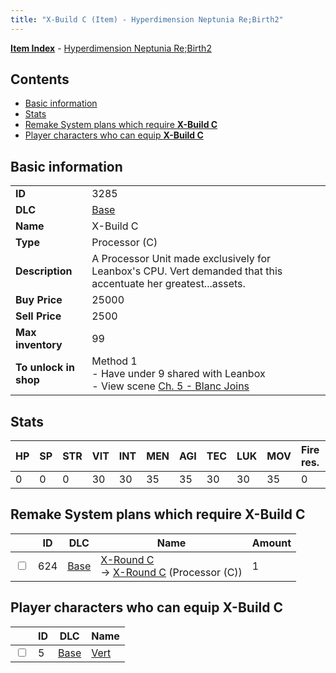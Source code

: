 ```yaml
---
title: "X-Build C (Item) - Hyperdimension Neptunia Re;Birth2"
---
```


[**Item Index**](/neptunia/rb2/item/index.html) - [Hyperdimension Neptunia Re;Birth2](/neptunia/rb2)

## Contents

- [Basic information](#basic-information)
- [Stats](#stats)
- [Remake System plans which require **X-Build C**](#remake-system-plans-which-require-x-build-c)
- [Player characters who can equip **X-Build C**](#player-characters-who-can-equip-x-build-c)

## Basic information

|   |   |
| -- | -- |
| **ID** | 3285 |
| **DLC** | [Base](/neptunia/rb2/dlc/0-base.html) |
| **Name** | X-Build C |
| **Type** | Processor (C) |
| **Description** | A Processor Unit made exclusively for Leanbox's CPU. Vert demanded that this accentuate her greatest...assets. |
| **Buy Price** | 25000 |
| **Sell Price** | 2500 |
| **Max inventory** | 99 |
| **To unlock in shop** | Method 1<br />- Have under 9 shared with Leanbox<br />- View scene [Ch. 5 - Blanc Joins](/neptunia/rb2/scene/0-378-ch-5-blanc-joins.html) |

## Stats

| HP | SP | STR | VIT | INT | MEN | AGI | TEC | LUK | MOV | Fire res. | Ice res. | Wind res. | Lightning res. |
| -- | -- | --- | --- | --- | --- | --- | --- | --- | --- | --------- | -------- | --------- | -------------- |
| 0 | 0 | 0 | 30 | 30 | 35 | 35 | 30 | 30 | 35 | 0 | 0 | 0 | 0 |

## Remake System plans which require **X-Build C**

|    | ID | DLC | Name | Amount |
| -- | -- | --- | ---- | ------ |
| <input type="checkbox" id="rb2-remake-0-624" class="trackbox" /> | 624 | [Base](/neptunia/rb2/dlc/0-base.html) | [X-Round C](/neptunia/rb2/remake/0-624-x-round-c.html)<br />→ [X-Round C](/neptunia/rb2/item/0-3291-x-round-c.html) (Processor (C)) | 1 |

## Player characters who can equip **X-Build C**

|    | ID | DLC | Name |
| -- | -- | --- | ---- |
| <input type="checkbox" id="rb2-player-0-5" class="trackbox" /> | 5 | [Base](/neptunia/rb2/dlc/0-base.html) | [Vert](/neptunia/rb2/player/0-5-vert.html) |